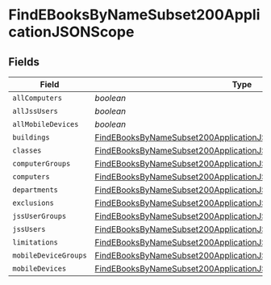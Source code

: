 # FindEBooksByNameSubset200ApplicationJSONScope


## Fields

| Field                                                                                                                                                           | Type                                                                                                                                                            | Required                                                                                                                                                        | Description                                                                                                                                                     |
| --------------------------------------------------------------------------------------------------------------------------------------------------------------- | --------------------------------------------------------------------------------------------------------------------------------------------------------------- | --------------------------------------------------------------------------------------------------------------------------------------------------------------- | --------------------------------------------------------------------------------------------------------------------------------------------------------------- |
| `allComputers`                                                                                                                                                  | *boolean*                                                                                                                                                       | :heavy_minus_sign:                                                                                                                                              | N/A                                                                                                                                                             |
| `allJssUsers`                                                                                                                                                   | *boolean*                                                                                                                                                       | :heavy_minus_sign:                                                                                                                                              | N/A                                                                                                                                                             |
| `allMobileDevices`                                                                                                                                              | *boolean*                                                                                                                                                       | :heavy_minus_sign:                                                                                                                                              | N/A                                                                                                                                                             |
| `buildings`                                                                                                                                                     | [FindEBooksByNameSubset200ApplicationJSONScopeBuildings](../../models/operations/findebooksbynamesubset200applicationjsonscopebuildings.md)[]                   | :heavy_minus_sign:                                                                                                                                              | N/A                                                                                                                                                             |
| `classes`                                                                                                                                                       | [FindEBooksByNameSubset200ApplicationJSONScopeClasses](../../models/operations/findebooksbynamesubset200applicationjsonscopeclasses.md)[]                       | :heavy_minus_sign:                                                                                                                                              | N/A                                                                                                                                                             |
| `computerGroups`                                                                                                                                                | [FindEBooksByNameSubset200ApplicationJSONScopeComputerGroups](../../models/operations/findebooksbynamesubset200applicationjsonscopecomputergroups.md)[]         | :heavy_minus_sign:                                                                                                                                              | N/A                                                                                                                                                             |
| `computers`                                                                                                                                                     | [FindEBooksByNameSubset200ApplicationJSONScopeComputers](../../models/operations/findebooksbynamesubset200applicationjsonscopecomputers.md)[]                   | :heavy_minus_sign:                                                                                                                                              | N/A                                                                                                                                                             |
| `departments`                                                                                                                                                   | [FindEBooksByNameSubset200ApplicationJSONScopeDepartments](../../models/operations/findebooksbynamesubset200applicationjsonscopedepartments.md)[]               | :heavy_minus_sign:                                                                                                                                              | N/A                                                                                                                                                             |
| `exclusions`                                                                                                                                                    | [FindEBooksByNameSubset200ApplicationJSONScopeExclusions](../../models/operations/findebooksbynamesubset200applicationjsonscopeexclusions.md)                   | :heavy_minus_sign:                                                                                                                                              | N/A                                                                                                                                                             |
| `jssUserGroups`                                                                                                                                                 | [FindEBooksByNameSubset200ApplicationJSONScopeJssUserGroups](../../models/operations/findebooksbynamesubset200applicationjsonscopejssusergroups.md)[]           | :heavy_minus_sign:                                                                                                                                              | N/A                                                                                                                                                             |
| `jssUsers`                                                                                                                                                      | [FindEBooksByNameSubset200ApplicationJSONScopeJssUsers](../../models/operations/findebooksbynamesubset200applicationjsonscopejssusers.md)[]                     | :heavy_minus_sign:                                                                                                                                              | N/A                                                                                                                                                             |
| `limitations`                                                                                                                                                   | [FindEBooksByNameSubset200ApplicationJSONScopeLimitations](../../models/operations/findebooksbynamesubset200applicationjsonscopelimitations.md)                 | :heavy_minus_sign:                                                                                                                                              | N/A                                                                                                                                                             |
| `mobileDeviceGroups`                                                                                                                                            | [FindEBooksByNameSubset200ApplicationJSONScopeMobileDeviceGroups](../../models/operations/findebooksbynamesubset200applicationjsonscopemobiledevicegroups.md)[] | :heavy_minus_sign:                                                                                                                                              | N/A                                                                                                                                                             |
| `mobileDevices`                                                                                                                                                 | [FindEBooksByNameSubset200ApplicationJSONScopeMobileDevices](../../models/operations/findebooksbynamesubset200applicationjsonscopemobiledevices.md)[]           | :heavy_minus_sign:                                                                                                                                              | N/A                                                                                                                                                             |